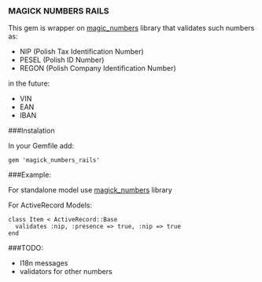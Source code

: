 ### MAGICK NUMBERS RAILS

This gem is wrapper on [magic_numbers](http://github.com/marioosh/magick_numbers) library that validates such numbers as:

- NIP (Polish Tax Identification Number)
- PESEL (Polish ID Number)
- REGON (Polish Company Identification Number)

in the future:
- VIN
- EAN
- IBAN

###Instalation

In your Gemfile add:
    
    gem 'magick_numbers_rails'

###Example:

For standalone model use [magick_numbers](http://github.com/marioosh/magick_numbers) library

For ActiveRecord Models:

    class Item < ActiveRecord::Base
      validates :nip, :presence => true, :nip => true
    end
    
###TODO:

- I18n messages
- validators for other numbers
